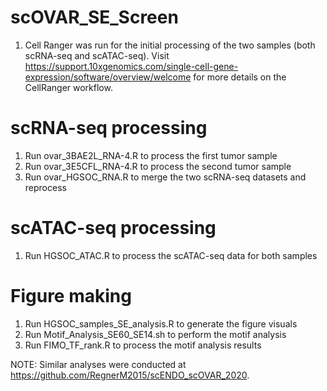 # scOVAR_SE_Screen
1) Cell Ranger was run for the initial processing of the two samples (both scRNA-seq and scATAC-seq). Visit https://support.10xgenomics.com/single-cell-gene-expression/software/overview/welcome for more details on the CellRanger workflow.

# scRNA-seq processing
1) Run ovar_3BAE2L_RNA-4.R to process the first tumor sample
2) Run ovar_3E5CFL_RNA-4.R to process the second tumor sample
3) Run ovar_HGSOC_RNA.R to merge the two scRNA-seq datasets and reprocess

# scATAC-seq processing
1) Run HGSOC_ATAC.R to process the scATAC-seq data for both samples

# Figure making
1) Run HGSOC_samples_SE_analysis.R to generate the figure visuals
2) Run Motif_Analysis_SE60_SE14.sh to perform the motif analysis
3) Run FIMO_TF_rank.R to process the motif analysis results


NOTE: Similar analyses were conducted at https://github.com/RegnerM2015/scENDO_scOVAR_2020. 


